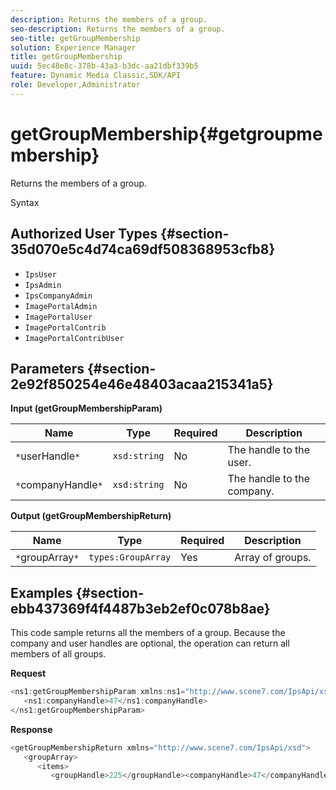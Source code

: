 ```yaml
---
description: Returns the members of a group.
seo-description: Returns the members of a group.
seo-title: getGroupMembership
solution: Experience Manager
title: getGroupMembership
uuid: 5ec48e8c-378b-43a3-b3dc-aa21dbf339b5
feature: Dynamic Media Classic,SDK/API
role: Developer,Administrator
---
```


# getGroupMembership{#getgroupmembership}

Returns the members of a group.

 Syntax 

## Authorized User Types {#section-35d070e5c4d74ca69df508368953cfb8}

* `IpsUser` 
* `IpsAdmin` 
* `IpsCompanyAdmin` 
* `ImagePortalAdmin` 
* `ImagePortalUser` 
* `ImagePortalContrib` 
* `ImagePortalContribUser`

## Parameters {#section-2e92f850254e46e48403acaa215341a5}

**Input (getGroupMembershipParam)** 

|  Name  | Type  | Required  | Description  |
|---|---|---|---|
|  `*`userHandle`*`  | `xsd:string`  | No  | The handle to the user.  |
|  `*`companyHandle`*`  | `xsd:string`  | No  | The handle to the company.  |

**Output (getGroupMembershipReturn)** 

|  Name  | Type  | Required  | Description  |
|---|---|---|---|
|  `*`groupArray`*`  | `types:GroupArray`  | Yes  | Array of groups.  |

## Examples {#section-ebb437369f4f4487b3eb2ef0c078b8ae}

This code sample returns all the members of a group. Because the company and user handles are optional, the operation can return all members of all groups.

**Request** 

```java
<ns1:getGroupMembershipParam xmlns:ns1="http://www.scene7.com/IpsApi/xsd">
   <ns1:companyHandle>47</ns1:companyHandle>
</ns1:getGroupMembershipParam>
```

**Response** 

```java
<getGroupMembershipReturn xmlns="http://www.scene7.com/IpsApi/xsd">
   <groupArray>
      <items>
         <groupHandle>225</groupHandle><companyHandle>47</companyHandle><name>MyGroup</name><isSystemDefined>false</isSystemDefined></items></groupArray></getGroupMembershipReturn>
```

